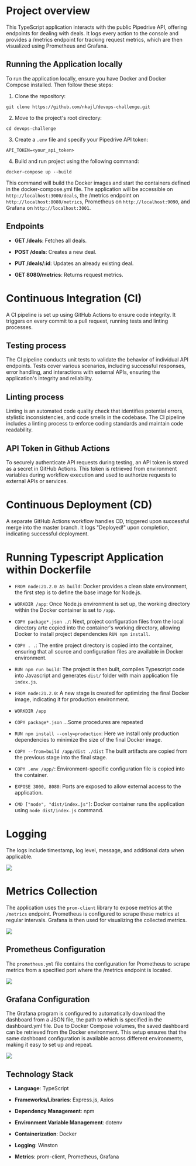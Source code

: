 # Project overview

This TypeScript application interacts with the public Pipedrive API, offering endpoints for dealing with deals. It logs every action to the console and provides a /metrics endpoint for tracking request metrics, which are then visualized using Prometheus and Grafana.

## Running the Application locally

To run the application locally, ensure you have Docker and Docker Compose installed. Then follow these steps:

1. Clone the repository:

```
git clone https://github.com/nkajl/devops-challenge.git
```

2. Move to the project's root directory:

```
cd devops-challenge
```

3. Create a `.env` file and specify your Pipedrive API token:

```
API_TOKEN=<your_api_token>
```

4. Build and run project using the following command:

```
docker-compose up --build
```

This command will build the Docker images and start the containers defined in the docker-compose.yml file. The application will be accessible on `http://localhost:3000/deals`, the /metrics endpoint on `http://localhost:8080/metrics`, Prometheus on `http://localhost:9090`, and Grafana on `http://localhost:3001`. 

## Endpoints

+ **GET /deals**: Fetches all deals.

+ **POST /deals**: Creates a new deal.

+ **PUT /deals/:id**: Updates an already existing deal.

+ **GET 8080/metrics**: Returns request metrics.

# Continuous Integration (CI)

A CI pipeline is set up using GitHub Actions to ensure code integrity. It triggers on every commit to a pull request, running tests and linting processes.

## Testing process

The CI pipeline conducts unit tests to validate the behavior of individual API endpoints. Tests cover various scenarios, including successful responses, error handling, and interactions with external APIs, ensuring the application's integrity and reliability.

## Linting process

Linting is an automated code quality check that identifies potential errors, stylistic inconsistencies, and code smells in the codebase. The CI pipeline includes a linting process to enforce coding standards and maintain code readability.

## API Token in Github Actions

To securely authenticate API requests during testing, an API token is stored as a secret in GitHub Actions. This token is retrieved from environment variables during workflow execution and used to authorize requests to external APIs or services.

# Continuous Deployment (CD)

A separate GitHub Actions workflow handles CD, triggered upon successful merge into the master branch. It logs "Deployed!" upon completion, indicating successful deployment.

# Running Typescript Application within Dockerfile

+ `FROM node:21.2.0 AS build`: Docker provides a clean slate environment, the first step is to define the base image for Node.js. 

+ `WORKDIR /app`: Once Node.js environment is set up, the working directory within the Docker container is set to `/app`.

+ `COPY package*.json ./`: Next, project configuration files from the local directory arte copied into the container's working directory, allowing Docker to install project dependencies `RUN npm install`.

+ `COPY . .`: The entire project directory is copied into the container, ensuring that all source and configuration files are available in Docker environment.

+ `RUN npm run build`: The project is then built, compiles Typescript code into Javascript and generates `dist/` folder with main application file `index.js`.

+ `FROM node:21.2.0`: A new stage is created for optimizing the final Docker image, indicating it for production environment.

+ `WORKDIR /app`

+ `COPY package*.json` ...Some procedures are repeated

+ `RUN npm install --only=production`: Here we install only production dependencies to minimize the size of the final Docker image.

+ `COPY --from=build /app/dist ./dist` The built artifacts are copied from the previous stage into the final stage.

+ `COPY .env /app/`: Environment-specific configuration file is copied into the container.

+ `EXPOSE 3000, 8080`: Ports are exposed to allow external access to the application.

+ `CMD ["node", "dist/index.js"]`: Docker container runs the application using `node dist/index.js` command.

# Logging

The logs include timestamp, log level, message, and additional data when applicable.

<img src=terminal.png>

# Metrics Collection

The application uses the `prom-client` library to expose metrics at the `/metrics` endpoint. Prometheus is configured to scrape these metrics at regular intervals. Grafana is then used for visualizing the collected metrics.

<img src=pd-task.jpg>

## Prometheus Configuration

The `prometheus.yml` file contains the configuration for Prometheus to scrape metrics from a specified port where the /metrics endpoint is located.

<img src=prometheus.png>

## Grafana Configuration

The Grafana program is configured to automatically download the dashboard from a JSON file, the path to which is specified in the dashboard.yml file. Due to Docker Compose volumes, the saved dashboard can be retrieved from the Docker environment. This setup ensures that the same dashboard configuration is available across different environments, making it easy to set up and repeat.

<img src=grafana.png>

## Technology Stack

+ **Language**: TypeScript

+ **Frameworks/Libraries**: Express.js, Axios

+ **Dependency Management**: npm

+ **Environment Variable Management**: dotenv

+ **Containerization**: Docker

+ **Logging**: Winston

+ **Metrics**: prom-client, Prometheus, Grafana
